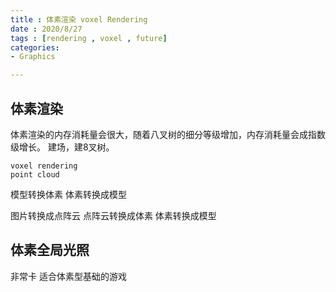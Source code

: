 ```yaml
---
title : 体素渲染 voxel Rendering
date : 2020/8/27
tags : [rendering , voxel , future]
categories: 
- Graphics

---
```


## 体素渲染

体素渲染的内存消耗量会很大，随着八叉树的细分等级增加，内存消耗量会成指数级增长。
建场，建8叉树。

    voxel rendering 
    point cloud

模型转换体素
体素转换成模型

图片转换成点阵云
点阵云转换成体素
体素转换成模型

## 体素全局光照
非常卡
适合体素型基础的游戏